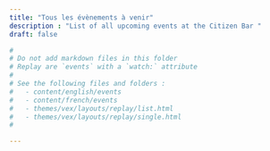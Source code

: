 ```yaml
---
title: "Tous les évènements à venir"
description : "List of all upcoming events at the Citizen Bar "
draft: false

#
# Do not add markdown files in this folder
# Replay are `events` with a `watch:` attribute
#
# See the following files and folders : 
#   - content/english/events
#   - content/french/events
#   - themes/vex/layouts/replay/list.html
#   - themes/vex/layouts/replay/single.html
#

---
```


